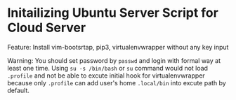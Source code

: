 # Initailizing Ubuntu Server Script for Cloud Server

Feature: Install vim-bootsrtap, pip3, virtualenvwrapper without any key input

Warning: You should set password by `passwd` and login with formal way at least one time. Using `su -s /bin/bash` or `su` command would not load `.profile` and not be able to excute initial hook for virtualenvwrapper because only `.profile` can add user's home `.local/bin` into excute path by default.